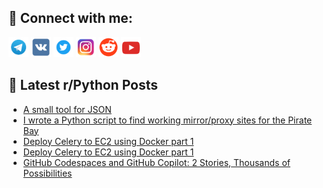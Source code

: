 ## 🔎 Connect with me:
[<img src="https://github.com/bullbesh/bullbesh/blob/main/images/Telegram.png" width="32" height="32" />](https://t.me/bullbesh)
[<img src="https://github.com/bullbesh/bullbesh/blob/main/images/VK.png" width="32" height="32" />](https://vk.com/bullbesh)
[<img src="https://github.com/bullbesh/bullbesh/blob/main/images/Twitter.png" width="32" height="32" />](https://twitter.com/bullbesh1)
[<img src="https://github.com/bullbesh/bullbesh/blob/main/images/Instagram.png" width="32" height="32" />](https://www.instagram.com/bullbesh)
[<img src="https://github.com/bullbesh/bullbesh/blob/main/images/Reddit.png" width="32" height="32" />](https://www.reddit.com/user/bullbesh)
[<img src="https://github.com/bullbesh/bullbesh/blob/main/images/YouTube.png" width="32" height="32" />](https://www.youtube.com/channel/UCtfjRs6uzgq5mfm8S06WTcg)

## 📕 Latest r/Python Posts
<!-- BLOG-POST-LIST:START -->
- [A small tool for JSON](https://www.reddit.com/r/Python/comments/13u3r16/a_small_tool_for_json/)
- [I wrote a Python script to find working mirror/proxy sites for the Pirate Bay](https://www.reddit.com/r/Python/comments/13u351v/i_wrote_a_python_script_to_find_working/)
- [Deploy Celery to EC2 using Docker part 1](https://www.reddit.com/r/Python/comments/13u26x9/deploy_celery_to_ec2_using_docker_part_1/)
- [Deploy Celery to EC2 using Docker part 1](https://www.reddit.com/r/Python/comments/13u1xl6/deploy_celery_to_ec2_using_docker_part_1/)
- [GitHub Codespaces and GitHub Copilot: 2 Stories, Thousands of Possibilities](https://www.reddit.com/r/Python/comments/13u19ut/github_codespaces_and_github_copilot_2_stories/)
<!-- BLOG-POST-LIST:END -->
